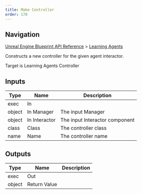 ```yaml
---
title: Make Controller
order: 170
---
```

## Navigation

[Unreal Engine Blueprint API Reference](https://dev.epicgames.com/documentation/en-us/unreal-engine/BlueprintAPI) > [Learning Agents](https://dev.epicgames.com/documentation/en-us/unreal-engine/BlueprintAPI/LearningAgents)

Constructs a new controller for the given agent interactor.

Target is Learning Agents Controller

## Inputs

| Type | Name | Description |
| --- | --- | --- |
| exec | In |  |
| object | In Manager | The input Manager |
| object | In Interactor | The input Interactor component |
| class | Class | The controller class |
| name | Name | The controller name |

## Outputs

| Type | Name | Description |
| --- | --- | --- |
| exec | Out |  |
| object | Return Value |  |
